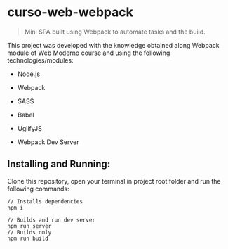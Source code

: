 # curso-web-webpack

> Mini SPA built using Webpack to automate tasks and the build.

This project was developed with the knowledge obtained along Webpack module of Web Moderno course and using the following technologies/modules:

- Node.js

- Webpack

- SASS

- Babel

- UglifyJS

- Webpack Dev Server

## Installing and Running:

Clone this repository, open your terminal in project root folder and run the following commands:

```
// Installs dependencies
npm i

// Builds and run dev server
npm run server
// Builds only
npm run build
```

